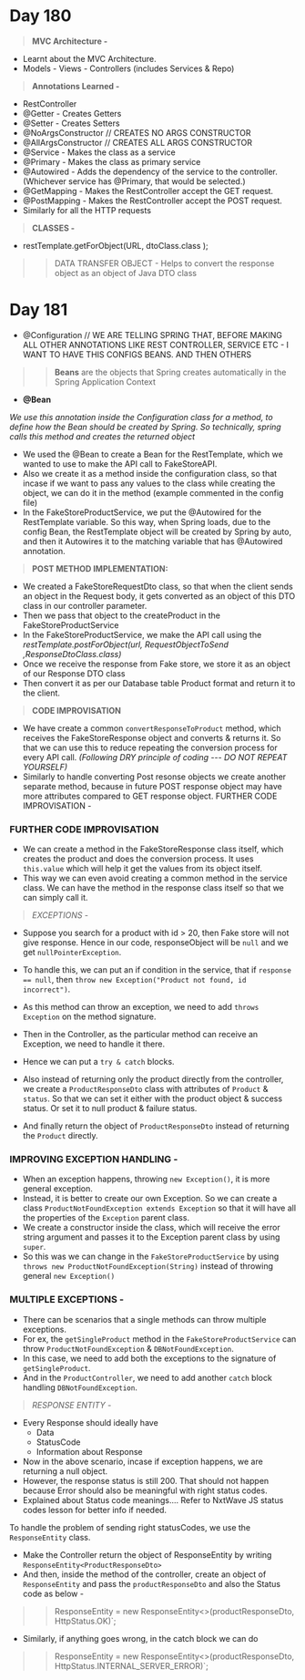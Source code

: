 # Day 180

> **MVC Architecture -**
- Learnt about the MVC Architecture. 
- Models - Views - Controllers (includes Services & Repo)

> **Annotations Learned -**
- RestController
- @Getter - Creates Getters
- @Setter - Creates Setters
- @NoArgsConstructor // CREATES NO ARGS CONSTRUCTOR
- @AllArgsConstructor // CREATES ALL ARGS CONSTRUCTOR
- @Service - Makes the class as a service
- @Primary - Makes the class as primary service
- @Autowired - Adds the dependency of the service to the controller. (Whichever service has @Primary, that would be selected.)
- @GetMapping - Makes the RestController accept the GET request.
- @PostMapping - Makes the RestController accept the POST request.
- Similarly for all the HTTP requests


> **CLASSES -**
- restTemplate.getForObject(URL, dtoClass.class );
>> DATA TRANSFER OBJECT - Helps to convert the response object as an object of Java DTO class


# Day 181

- @Configuration // WE ARE TELLING SPRING THAT, BEFORE MAKING ALL OTHER ANNOTATIONS LIKE REST CONTROLLER, SERVICE ETC - I WANT TO HAVE THIS CONFIGS BEANS. AND THEN OTHERS

>> **Beans** are the objects that Spring creates automatically in the Spring Application Context 

- **@Bean**

_We use this annotation inside the Configuration class for a method, to define how the Bean should be created by Spring. So technically, spring calls this method and creates the returned object_ 

- We used the @Bean to create a Bean for the RestTemplate, which we wanted to use to make the API call to FakeStoreAPI.
- Also we create it as a method inside the configuration class, so that incase if we want to pass any values to the class while creating the object, we can do it in the method (example commented in the config file)
- In the FakeStoreProductService, we put the @Autowired for the RestTemplate variable. So this way, when Spring loads, due to the config Bean, the RestTemplate object will be created by Spring by auto, and then it Autowires it to the matching variable that has @Autowired annotation.

> **POST METHOD IMPLEMENTATION:**
- We created a FakeStoreRequestDto class, so that when the client sends an object in the Request body, it gets converted as an object of this DTO class in our controller parameter.
- Then we pass that object to the createProduct in the FakeStoreProductService
- In the FakeStoreProductService, we make the API call using the _restTemplate.postForObject(url, RequestObjectToSend ,ResponseDtoClass.class)_
- Once we receive the response from Fake store, we store it as an object of our Response DTO class
- Then convert it as per our Database table Product format and return it to the client. 

> **CODE IMPROVISATION**
- We have create a common `convertResponseToProduct` method, which receives the FakeStoreResponse object and converts & returns it. So that we can use this to reduce repeating the conversion process for every API call. 
_(Following DRY principle of coding --- DO NOT REPEAT YOURSELF)_
- Similarly to handle converting Post resonse objects we create another separate method, because in future POST response object may have more attributes compared to GET response object. 
FURTHER CODE IMPROVISATION -

### FURTHER CODE IMPROVISATION
- We can create a method in the FakeStoreResponse class itself, which creates the product and does the conversion process. It uses `this.value` which will help it get the values from its object itself. 
- This way we can even avoid creating a common method in the service class. We can have the method in the response class itself so that we can simply call it. 

> *EXCEPTIONS -*
- Suppose you search for a product with id > 20, then Fake store will not give response. Hence in our code, responseObject will be `null` and we get `nullPointerException`.
- To handle this, we can put an if condition in the service, that if `response == null`, then `throw new Exception("Product not found, id incorrect")`. 
- As this method can throw an exception, we need to add `throws Exception` on the method signature. 

- Then in the Controller, as the particular method can receive an Exception, we need to handle it there. 
- Hence we can put a `try & catch` blocks. 
- Also instead of returning only the product directly from the controller, we create a `ProductResponseDto` class with attributes of `Product` & `status`. So that we can set it either with the product object & success status. Or set it to null product & failure status. 
- And finally return the object of `ProductResponseDto` instead of returning the `Product` directly. 

### IMPROVING EXCEPTION HANDLING -
- When an exception happens, throwing `new Exception()`, it is more general exception. 
- Instead, it is better to create our own Exception. So we can create a class `ProductNotFoundException extends Exception` so that it will have all the properties of the `Exception` parent class.
- We create a constructor inside the class, which will receive the error string argument and passes it to the Exception parent class by using `super`.
- So this was we can change in the `FakeStoreProductService` by using `throws new ProductNotFoundException(String)` instead of throwing general `new Exception()`

### MULTIPLE EXCEPTIONS -
- There can be scenarios that a single methods can throw multiple exceptions. 
- For ex, the `getSingleProduct` method in the `FakeStoreProductService` can throw `ProductNotFoundException` & `DBNotFoundException`.
- In this case, we need to add both the exceptions to the signature of `getSingleProduct`.
- And in the `ProductController`, we need to add another `catch` block handling `DBNotFoundException`.

> *RESPONSE ENTITY -*

- Every Response should ideally have
  - Data
  - StatusCode
  - Information about Response
- Now in the above scenario, incase if exception happens, we are returning a null object. 
- However, the response status is still 200. That should not happen because Error should also be meaningful with right status codes.
- Explained about Status code meanings.... Refer to NxtWave JS status codes lesson for better info if needed.

To handle the problem of sending right statusCodes, we use the `ResponseEntity` class. 
- Make the Controller return the object of ResponseEntity by writing `ResponseEntity<ProductResponseDto>`
- And then, inside the method of the controller, create an object of `ResponseEntity` and pass the `productResponseDto` and also the Status code as below -
>> ResponseEntity<ProductResponseDtc> = new ResponseEntity<>(productResponseDto, HttpStatus.OK)`;

- Similarly, if anything goes wrong, in the catch block we can do 
>> ResponseEntity<ProductResponseDtc> = new ResponseEntity<>(productResponseDto, HttpStatus.INTERNAL_SERVER_ERROR)`;

